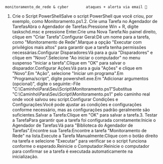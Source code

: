     monitoramento_de_rede & cyber        ataques + alerta via email 📩
1. Crie o Script PowerShellSalve o script PowerShell que você criou, por exemplo, como Monitoramento.ps1.2. Crie uma Tarefa no Agendador de TarefasAbra o Agendador de Tarefas:Pressione Win + R, digite taskschd.msc e pressione Enter.Crie uma Nova Tarefa:No painel direito, clique em "Criar Tarefa".Configurar Geral:Dê um nome para a tarefa, como "Monitoramento de Rede".Marque a opção "Executar com privilégios mais altos" para garantir que a tarefa tenha permissões necessárias.Configurar Disparadores:Vá para a guia "Disparadores" e clique em "Novo".Selecione "Ao iniciar o computador" no menu suspenso "Iniciar a tarefa".Clique em "OK" para salvar o disparador.Configurar Ações:Vá para a guia "Ações" e clique em "Novo".Em "Ação", selecione "Iniciar um programa".Em "Programa/script", digite powershell.exe.Em "Adicionar argumentos (opcional)", digite o seguinte:-File "C:\Caminho\Para\Seu\Script\Monitoramento.ps1"Substitua "C:\Caminho\Para\Seu\Script\Monitoramento.ps1" pelo caminho real onde você salvou seu script.Configurar Condições e Configurações:Você pode ajustar as condições e configurações conforme necessário, mas as configurações padrão geralmente são suficientes.Salvar a Tarefa:Clique em "OK" para salvar a tarefa.3. Testar a TarefaPara garantir que a tarefa foi configurada corretamente:Inicie o Agendador de Tarefas:Vá para "Biblioteca do Agendador de Tarefas".Encontre sua Tarefa:Encontre a tarefa "Monitoramento de Rede" na lista.Execute a Tarefa Manualmente:Clique com o botão direito na tarefa e selecione "Executar" para verificar se o script funciona conforme o esperado.Reinicie o Computador:Reinicie o computador para confirmar se a tarefa é executada automaticamente na inicialização.
